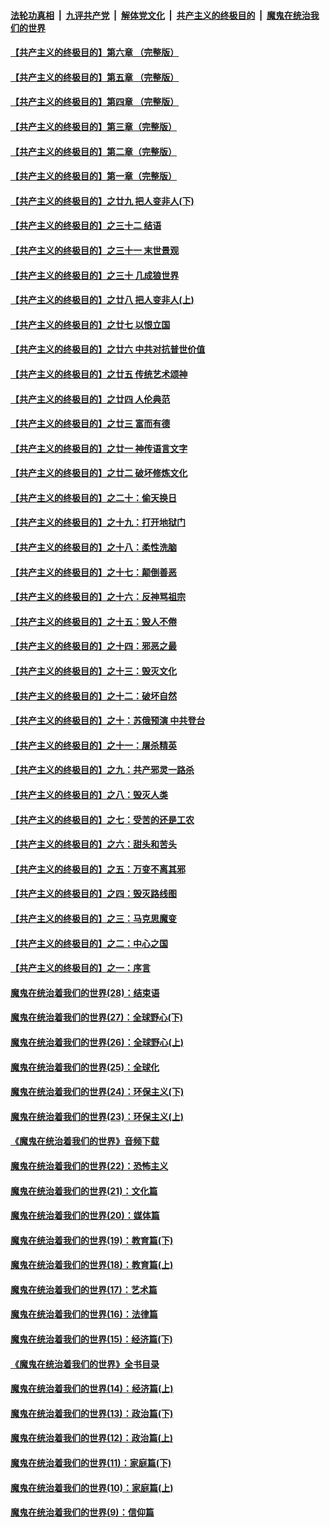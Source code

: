 ####  [法轮功真相](../../../../basic/blob/master/README.md?t=09180752) &nbsp;|&nbsp; [九评共产党](../../../../9ping.md/blob/master/README.md?t=09180752) &nbsp;|&nbsp; [解体党文化](../../../../jtdwh.md/blob/master/README.md?t=09180752)  &nbsp;|&nbsp; [共产主义的终极目的](../../../../gczydzjmd.md/blob/master/README.md?t=09180752) &nbsp;|&nbsp; [魔鬼在统治我们的世界](../../../../mgztzwmdsj.md/blob/master/README.md?t=09180752) 

#### [【共产主义的终极目的】第六章 （完整版）](../pages/nsc422/n11428913.md?t=09180752) 

#### [【共产主义的终极目的】第五章 （完整版）](../pages/nsc422/n11428912.md?t=09180752) 

#### [【共产主义的终极目的】第四章 （完整版）](../pages/nsc422/n11428907.md?t=09180752) 

#### [【共产主义的终极目的】第三章（完整版）](../pages/nsc422/n11428848.md?t=09180752) 

#### [【共产主义的终极目的】第二章（完整版）](../pages/nsc422/n11428831.md?t=09180752) 

#### [【共产主义的终极目的】第一章（完整版）](../pages/nsc422/n11417651.md?t=09180752) 

#### [【共产主义的终极目的】之廿九 把人变非人(下)](../pages/nsc422/n11344140.md?t=09180752) 

#### [【共产主义的终极目的】之三十二 结语](../pages/nsc422/n11360535.md?t=09180752) 

#### [【共产主义的终极目的】之三十一 末世景观](../pages/nsc422/n11351129.md?t=09180752) 

#### [【共产主义的终极目的】之三十 几成狼世界](../pages/nsc422/n11348280.md?t=09180752) 

#### [【共产主义的终极目的】之廿八 把人变非人(上)](../pages/nsc422/n11340492.md?t=09180752) 

#### [【共产主义的终极目的】之廿七 以恨立国](../pages/nsc422/n11336944.md?t=09180752) 

#### [【共产主义的终极目的】之廿六 中共对抗普世价值](../pages/nsc422/n11324785.md?t=09180752) 

#### [【共产主义的终极目的】之廿五 传统艺术颂神](../pages/nsc422/n11296396.md?t=09180752) 

#### [【共产主义的终极目的】之廿四 人伦典范](../pages/nsc422/n11296397.md?t=09180752) 

#### [【共产主义的终极目的】之廿三 富而有德](../pages/nsc422/n11283598.md?t=09180752) 

#### [【共产主义的终极目的】之廿一 神传语言文字](../pages/nsc422/n11263265.md?t=09180752) 

#### [【共产主义的终极目的】之廿二 破坏修炼文化](../pages/nsc422/n11245728.md?t=09180752) 

#### [【共产主义的终极目的】之二十：偷天换日](../pages/nsc422/n11238846.md?t=09180752) 

#### [【共产主义的终极目的】之十九：打开地狱门](../pages/nsc422/n11206376.md?t=09180752) 

#### [【共产主义的终极目的】之十八：柔性洗脑](../pages/nsc422/n11199994.md?t=09180752) 

#### [【共产主义的终极目的】之十七：颠倒善恶](../pages/nsc422/n11179782.md?t=09180752) 

#### [【共产主义的终极目的】之十六：反神骂祖宗](../pages/nsc422/n11166798.md?t=09180752) 

#### [【共产主义的终极目的】之十五：毁人不倦](../pages/nsc422/n11166792.md?t=09180752) 

#### [【共产主义的终极目的】之十四：邪恶之最](../pages/nsc422/n11150249.md?t=09180752) 

#### [【共产主义的终极目的】之十三：毁灭文化](../pages/nsc422/n11135227.md?t=09180752) 

#### [【共产主义的终极目的】之十二：破坏自然](../pages/nsc422/n11135214.md?t=09180752) 

#### [【共产主义的终极目的】之十：苏俄预演 中共登台](../pages/nsc422/n11118424.md?t=09180752) 

#### [【共产主义的终极目的】之十一：屠杀精英](../pages/nsc422/n11118442.md?t=09180752) 

#### [【共产主义的终极目的】之九：共产邪灵一路杀](../pages/nsc422/n11114139.md?t=09180752) 

#### [【共产主义的终极目的】之八：毁灭人类](../pages/nsc422/n11108503.md?t=09180752) 

#### [【共产主义的终极目的】之七：受苦的还是工农](../pages/nsc422/n11101809.md?t=09180752) 

#### [【共产主义的终极目的】之六：甜头和苦头](../pages/nsc422/n11096971.md?t=09180752) 

#### [【共产主义的终极目的】之五：万变不离其邪](../pages/nsc422/n11091285.md?t=09180752) 

#### [【共产主义的终极目的】之四：毁灭路线图](../pages/nsc422/n11086284.md?t=09180752) 

#### [【共产主义的终极目的】之三：马克思魔变](../pages/nsc422/n11061941.md?t=09180752) 

#### [【共产主义的终极目的】之二：中心之国](../pages/nsc422/n11047728.md?t=09180752) 

#### [【共产主义的终极目的】之一：序言](../pages/nsc422/n11086077.md?t=09180752) 

#### [魔鬼在统治着我们的世界(28)：结束语](../pages/nsc422/n10936246.md?t=09180752) 

#### [魔鬼在统治着我们的世界(27)：全球野心(下)](../pages/nsc422/n10928319.md?t=09180752) 

#### [魔鬼在统治着我们的世界(26)：全球野心(上)](../pages/nsc422/n10900318.md?t=09180752) 

#### [魔鬼在统治着我们的世界(25)：全球化](../pages/nsc422/n10788205.md?t=09180752) 

#### [魔鬼在统治着我们的世界(24)：环保主义(下)](../pages/nsc422/n10695307.md?t=09180752) 

#### [魔鬼在统治着我们的世界(23)：环保主义(上)](../pages/nsc422/n10688613.md?t=09180752) 

#### [《魔鬼在统治着我们的世界》音频下载](../pages/nsc422/n10635553.md?t=09180752) 

#### [魔鬼在统治着我们的世界(22)：恐怖主义](../pages/nsc422/n10614727.md?t=09180752) 

#### [魔鬼在统治着我们的世界(21)：文化篇](../pages/nsc422/n10597706.md?t=09180752) 

#### [魔鬼在统治着我们的世界(20)：媒体篇](../pages/nsc422/n10586579.md?t=09180752) 

#### [魔鬼在统治着我们的世界(19)：教育篇(下)](../pages/nsc422/n10564808.md?t=09180752) 

#### [魔鬼在统治着我们的世界(18)：教育篇(上)](../pages/nsc422/n10526970.md?t=09180752) 

#### [魔鬼在统治着我们的世界(17)：艺术篇](../pages/nsc422/n10499093.md?t=09180752) 

#### [魔鬼在统治着我们的世界(16)：法律篇](../pages/nsc422/n10485969.md?t=09180752) 

#### [魔鬼在统治着我们的世界(15)：经济篇(下)](../pages/nsc422/n10469975.md?t=09180752) 

#### [《魔鬼在统治着我们的世界》全书目录](../pages/nsc422/n10464261.md?t=09180752) 

#### [魔鬼在统治着我们的世界(14)：经济篇(上)](../pages/nsc422/n10457370.md?t=09180752) 

#### [魔鬼在统治着我们的世界(13)：政治篇(下)](../pages/nsc422/n10448270.md?t=09180752) 

#### [魔鬼在统治着我们的世界(12)：政治篇(上)](../pages/nsc422/n10444576.md?t=09180752) 

#### [魔鬼在统治着我们的世界(11)：家庭篇(下)](../pages/nsc422/n10440961.md?t=09180752) 

#### [魔鬼在统治着我们的世界(10)：家庭篇(上)](../pages/nsc422/n10435448.md?t=09180752) 

#### [魔鬼在统治着我们的世界(9)：信仰篇](../pages/nsc422/n10432159.md?t=09180752) 

